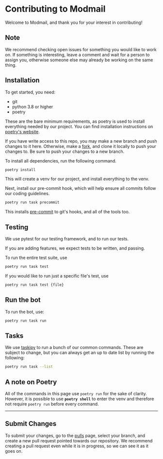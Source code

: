 #  Contributing to Modmail

Welcome to Modmail, and thank you for your interest in contributing!

## Note
We recommend checking open issues for something you would like to work on. If something is interesting, leave a comment and wait for a person to assign you, otherwise someone else may already be working on the same thing.

## Installation

To get started, you need:

- git
- python 3.8 or higher
- poetry

These are the bare minimum requirements, as poetry is used to install everything needed by our project. You can find installation instructions on [poetry's website][poetry-install].

If you have write access to this repo, you may make a new branch and push changes to it here. Otherwise, make a [fork][], and clone it locally to push your changes to. Be sure to push your changes to a new branch.


To install all dependencies, run the following command.
```sh
poetry install
```
This will create a venv for our project, and install everything to the venv.


Next, install our pre-commit hook, which will help ensure all commits follow our coding guidelines.

```sh
poetry run task precommit
```

This installs [pre-commit][] to git's hooks, and all of the tools too.

## Testing

We use pytest for our testing framework, and to run our tests.

If you are adding features, we expect tests to be written, and passing.

To run the entire test suite, use
```sh
poetry run task test
```
If you would like to run just a specific file's test, use
```sh
poetry run task test {file}
```

## Run the bot

To run the bot, use:
```sh
poetry run task run
```

## Tasks

We use [taskipy][] to run a bunch of our common commands. These are subject to change, but you can always get an up to date list by running the following:
```sh
poetry run task --list
```

## A note on Poetry

All of the commands in this page use `poetry run` for the sake of clarity. However, it is possible to use **`poetry shell`** to enter the venv and therefore not require `poetry run` before every command.

-------

## Submit Changes

To submit your changes, go to the [pulls][] page, select your branch, and create a new pull request pointed towards our repository.
We recommend creating a pull request even while it is in progress, so we can see it as it goes on.

[fork]: https://github.com/discord-modmail/modmail/fork
[poetry-install]: https://python-poetry.org/docs#installation
[pre-commit]: https://pre-commit.com/
[pulls]: https://github.com/discord-modmail/modmail/pulls
[taskipy]: https://pypi.org/project/taskipy/
